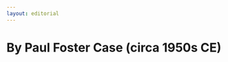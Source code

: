 ```yaml
---
layout: editorial
---
```


# By Paul Foster Case (circa 1950s CE)

<figure><img src="../../../../../../.gitbook/assets/1.png" alt=""><figcaption></figcaption></figure>
